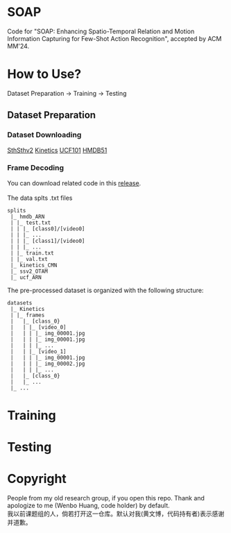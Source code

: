 # SOAP
Code for "SOAP: Enhancing Spatio-Temporal Relation and Motion Information Capturing for Few-Shot Action Recognition", accepted by ACM MM'24.
# How to Use?
Dataset Preparation -> Training -> Testing
## Dataset Preparation
### Dataset Downloading
[SthSthv2](https://markdown.com.cn) [Kinetics](https://markdown.com.cn) [UCF101](https://markdown.com.cn) [HMDB51](https://markdown.com.cn)
### Frame Decoding
You can download related code in this [release](https://github.com/wenbohuang1002/video_dateset_clip/releases/tag/data_splits). <br><br>
 The data splts .txt files 

  ```
  splits
   |_ hmdb_ARN
   | |_ test.txt
   | | |_ [class0]/[video0]
   | | |_ ...
   | | |_ [class1]/[video0]
   | | |_ ...
   | |_ train.txt
   | |_ val.txt
   |_ kinetics_CMN
   |_ ssv2_OTAM
   |_ ucf_ARN
  ```

The pre-processed dataset is organized with the following structure:

  ```
  datasets
   |_ Kinetics
   | |_ frames
   |   |_ [class_0}
   |   | |_ [video_0]
   |   | | |_ img_00001.jpg
   |   | | |_ img_00001.jpg
   |   | | |_ ...
   |   | |_ [video_1]
   |   | | |_ img_00001.jpg
   |   | | |_ img_00002.jpg
   |   | | |_ ...
   |   |_ [class_0}
   |   |_ ...
   |_ ...
  ```
# Training
# Testing
# Copyright
People from my old research group, if you open this repo. Thank and apologize to me (Wenbo Huang, code holder) by default. <br>
我以前课题组的人，倘若打开这一仓库。默认对我(黄文博，代码持有者)表示感谢并道歉。
